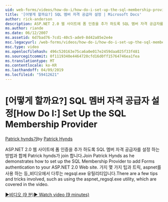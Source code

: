 ```yaml
---
uid: web-forms/videos/how-do-i/how-do-i-set-up-the-sql-membership-provider
title: '[어떻게 할까요?] SQL 멤버 자격 공급자 설정 | Microsoft Docs'
author: rick-anderson
description: ASP.NET 2.0 웹 사이트에 폼 인증을 추가 하도록 SQL 멤버 자격 공급자를 설정 하는 방법과 합께 Patrick hynds가 join 합니다. 몇 가지 팁을 가지는 중...
ms.author: riande
ms.date: 06/12/2007
ms.assetid: 6d7bad76-7cd1-40c5-ade9-8d42a85e2e4e
msc.legacyurl: /web-forms/videos/how-do-i/how-do-i-set-up-the-sql-membership-provider
msc.type: video
ms.openlocfilehash: 496c520163e75ca6a0e017e2459daa025f33f481
ms.sourcegitcommit: 0f1119340e4464720cfd16d0ff15764746ea1fea
ms.translationtype: MT
ms.contentlocale: ko-KR
ms.lasthandoff: 04/09/2019
ms.locfileid: "59412621"
---
```

# <a name="how-do-i-set-up-the-sql-membership-provider"></a><span data-ttu-id="7cfcb-104">[어떻게 할까요?] SQL 멤버 자격 공급자 설정</span><span class="sxs-lookup"><span data-stu-id="7cfcb-104">[How Do I:] Set Up the SQL Membership Provider</span></span>

<span data-ttu-id="7cfcb-105">[Patrick hynds가](https://twitter.com/patrickhynds)</span><span class="sxs-lookup"><span data-stu-id="7cfcb-105">by [Patrick Hynds](https://twitter.com/patrickhynds)</span></span>

<span data-ttu-id="7cfcb-106">ASP.NET 2.0 웹 사이트에 폼 인증을 추가 하도록 SQL 멤버 자격 공급자를 설정 하는 방법과 합께 Patrick hynds가 join 합니다.</span><span class="sxs-lookup"><span data-stu-id="7cfcb-106">Join Patrick Hynds as he demonstrates how to set up the SQL Membership Provider to add Forms authentication to your ASP.NET 2.0 Web site.</span></span> <span data-ttu-id="7cfcb-107">가지 몇 가지 팁과 트릭, aspnet를 사용 하는 등\_비디오에서 다루는 regsql.exe 유틸리티입니다.</span><span class="sxs-lookup"><span data-stu-id="7cfcb-107">There are a few tips and tricks involved, such as using the aspnet\_regsql.exe utility, which are covered in the video.</span></span>

[<span data-ttu-id="7cfcb-108">&#9654;비디오 (9 분)</span><span class="sxs-lookup"><span data-stu-id="7cfcb-108">&#9654; Watch video (9 minutes)</span></span>](https://channel9.msdn.com/Blogs/ASP-NET-Site-Videos/how-do-i-set-up-the-sql-membership-provider)
